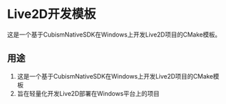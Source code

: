 # Live2D开发模板

这是一个基于CubismNativeSDK在Windows上开发Live2D项目的CMake模板。

## 用途

1. 这是一个基于CubismNativeSDK在Windows上开发Live2D项目的CMake模板
2. 旨在轻量化开发Live2D部署在Windows平台上的项目
